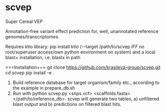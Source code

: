 # scvep
Super Cereal VEP

Annotation-free variant effect prediction for, well, unannotated reference genomes/transcriptomes. 

Requires ktio library: pip install ktio (--target /path/to/scvep *IFF* no root/superuser access/own python environment on system) and a local blast+ installation, i.e. blastx in path

===Installation===
git clone https://github.com/krasileva-group/scvep.git
cd scvep
pip install -e .


1. Build reference database for target organism/family etc., according to the example in prepare_db.sh
2. Run with python scvep.py <snps.vcf> <scaffolds.fasta> </path/to/reference_db>. scvep will generate two tables, a) unfiltered blast output and b) predictions on filtered blast hits.
